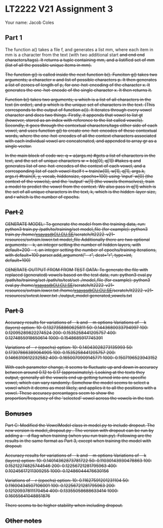 # LT2222 V21 Assignment 3

Your name: Jacob Coles

## Part 1

The function a() takes a file f, and generates a list  mm, where each item in mm is a character from the text (with two additional start <s> and end <e> end characters/tags). 
It returns a tuple containing mm, and a listified set of mm (list of all the possible unique items in mm). 

The function g() is called inside the next function b(). Funciton g() takes two arguments; a character x and list of possible characters p. It then generates a list of zeroes of length of p, for one-hot-encoding of the character x. It generates the one-hot-encode of the single character x. It then returns it. 

Function b() takes two arguments; u which is a list of all characters in the text (in order), and p which is the unique set of characters in the text. (This corresponds to the output of function a()).
It iterates through every vowel character and does two things. Firstly, it appends that vowel to list gt (however, stored as an index with reference to the list called vowels). Secondly, it goes through the contextual characters/tags either side of each vowel, and uses function g() to create one-hot-encodes of these contextual words, where the one-hot-encodes of all the context characters associated with each individual vowel are concatenated, and appended to array gr as a single vector.

In the main block of code we:
    q = a(args.m) #gets a list of characters in the text, and the set of unique characters
    w = b(q[0], q[1]) #takes q and generates list of one-hot-encodes of the context of each vowel, and a corresponding list of each vowel itself
    t = train(w[0], w[1], q[1], args.k, args.r) #train(X, y, vocab, hiddensize, epochs=100)
    using 'input' w[0] (the context of the vowels), and the 'output' w[1] (the vowels themselves), train a model to predict the vowel from the context. We also pass in q[1] which is the set of all unique characters in the text, k, which is the hidden-layer size, and r which is the number of epochs. 


## Part 2
GENERATE MODEL:
To generate the model from the training data, run:
python3 train.py /path/to/training/set model_file
(for example):
python3 train.py /home/xsayas@GU.GU.SE/scratch/lt2222-v21-resources/svtrain.lower.txt model_file
Additionally there are two optional arguments:
    --k, an integer setting the number of hidden layers, with default=200
    --r, an integer setting the number of epochs/training iterations, with default=100
    parser.add_argument("--r", dest="r", type=int, default=100)

GENERATE OUTPUT FROM FROM TEST DATA:
To generate the file with replaced (generated) vowels based on the test data, run:
python3 eval.py /path/to/training/set /path/to/test/set ./model_file
(for example):
python3 eval.py /home/xsayas@GU.GU.SE/scratch/lt2222-v21-resources/svtrain.lower.txt /home/xsayas@GU.GU.SE/scratch/lt2222-v21-resources/svtest.lower.txt ./output_model generated_vowels.txt

## Part 3
Accuracy results for variations of --k and --m options
Variations of --k (layers) option:
10: 0.1327358860625811
50: 0.1443680033794997
100: 0.12095289822274524
200: 0.1535258441205757
400: 0.1274855918650614
1000: 0.1548685917745391

Variations of --r (epochs) option:
10: 0.14043028273135993
50: 0.17307866389064905
100: 0.1535258441205757
200: 0.1466310612232582
400: 0.1650070909145771
1000: 0.1507196523943152

With each parameter change, it seems to fluctuate up and down in accuracy between around 0.12 to 0.17 (approximately). Looking at the texts they output, generally all the vowels end up getting turned into one specific vowel, which can vary randomly. Somehow the model seems to select a vowel which it deems as most likely, and applies it to all the positions with a vowel. These accuracy percantages seem to show the proportion/frequency of the 'selected' vowel across the vowels in the text. 

## Bonuses

Part C:
Modified the VowelModel class in model.py to include dropout. The new version is model_dropout.py .
The version with dropout can be run by adding a --d flag when training (when you run train.py). 
Following are the results in the same format as Part 3, except when training the model with dropout:

Accuracy results for variations of --k and --m options
Variations of --k (layers) option:
10: 0.14014362873781722
50: 0.11030143930478863
100: 0.15212274825744546
200: 0.12256721281795963
400: 0.10245617211309255
1000: 0.12486044476630156

Variations of --r (epochs) option:
10: 0.11627591201231104
50: 0.11600434507106001
100: 0.12256721281795963
200: 0.12120937811170454
400: 0.13355058688633414
1000: 0.16055641048851876

There seems to be higher stability when including dropout. 

## Other notes
 
